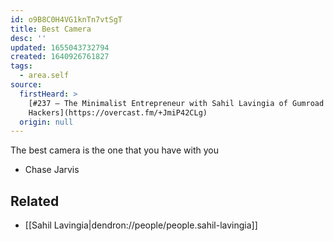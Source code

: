 ```yaml
---
id: o9B8C0H4VG1knTn7vtSgT
title: Best Camera
desc: ''
updated: 1655043732794
created: 1640926761827
tags:
  - area.self
source:
  firstHeard: >
    [#237 – The Minimalist Entrepreneur with Sahil Lavingia of Gumroad — Indie
    Hackers](https://overcast.fm/+JmiP42CLg)
  origin: null
---
```



The best camera is the one that you have with you
- Chase Jarvis

## Related
- [[Sahil Lavingia|dendron://people/people.sahil-lavingia]]
